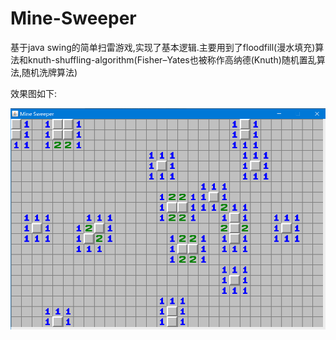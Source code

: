 # Mine-Sweeper
基于java swing的简单扫雷游戏,实现了基本逻辑.主要用到了floodfill(漫水填充)算法和knuth-shuffling-algorithm(Fisher–Yates也被称作高纳德(Knuth)随机置乱算法,随机洗牌算法)



效果图如下:


![image](https://github.com/29DCH/Mine-Sweeper/blob/master/1.png)
